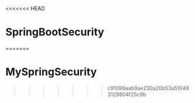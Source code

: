 <<<<<<< HEAD
# SpringBootSecurity

=======
# MySpringSecurity
>>>>>>> c91099aab9ae230a20b53a510493129804f25c9b
